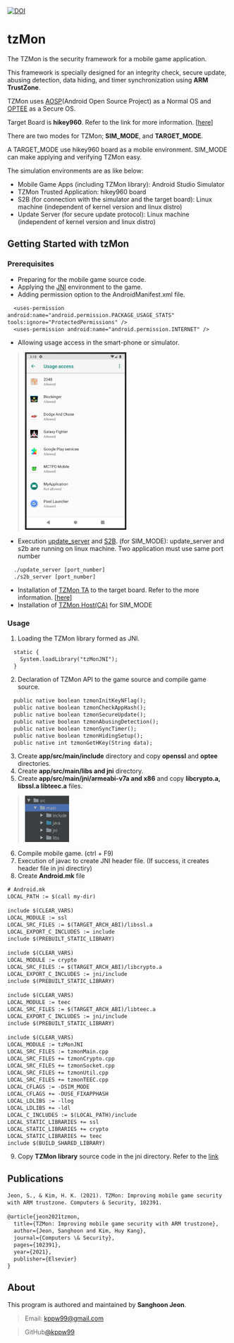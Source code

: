 [![DOI](https://zenodo.org/badge/197481937.svg)](https://zenodo.org/badge/latestdoi/197481937)
# tzMon
The TZMon is the security framework for a mobile game application.

This framework is specially designed for an integrity check, secure update, abusing detection, data hiding, and timer synchronization using **ARM TrustZone**.

TZMon uses [AOSP](https://optee.readthedocs.io/building/aosp/aosp.html)(Android Open Source Project) as a Normal OS and [OPTEE](https://optee.readthedocs.io/index.html) as a Secure OS.

Target Board is **hikey960**. Refer to the link for more information. [[here](https://www.96boards.org/product/hikey960/)]

There are two modes for TZMon; **SIM_MODE**, and **TARGET_MODE**.

A TARGET_MODE use hikey960 board as a mobile environment. SIM_MODE can make applying and verifying TZMon easy.

The simulation environments are as like below:
- Mobile Game Apps (including TZMon library): Android Studio Simulator
- TZMon Trusted Application: hikey960 board
- S2B (for connection with the simulator and the target board): Linux machine (independent of kernel version and linux distro)
- Update Server (for secure update protocol): Linux machine (independent of kernel version and linux distro)

## Getting Started with tzMon
### Prerequisites
- Preparing for the mobile game source code.
- Applying the [JNI](https://developer.android.com/ndk/samples/sample_hellojni.html) environment to the game.
- Adding permission option to the AndroidManifest.xml file.
```
  <uses-permission android:name="android.permission.PACKAGE_USAGE_STATS" tools:ignore="ProtectedPermissions" />
  <uses-permission android:name="android.permission.INTERNET" />
```
- Allowing usage access in the smart-phone or simulator.

> <img src="./img/usage_access.png" width="230"></img>
- Execution [update_server](https://github.com/kppw99/tzMon/tree/master/update_server/host) and [S2B](https://github.com/kppw99/tzMon/tree/master/simulation/s2b_server). (for SIM_MODE): update_server and s2b are running on linux machine. Two application must use same port number
```
  ./update_server [port_number]
  ./s2b_server [port_number]
```
- Installation of [TZMon TA](https://github.com/kppw99/tzMon/tree/master/tzmon/ta/) to the target board. Refer to the more information. [[here](https://optee.readthedocs.io/building/trusted_applications.html)]
- Installation of [TZMon Host(CA)](https://github.com/kppw99/tzMon/tree/master/tzmon/host/) for SIM_MODE

### Usage
1. Loading the TZMon library formed as JNI.
```
  static {
    System.loadLibrary("tzMonJNI");
  }
```
2. Declaration of TZMon API to the game source and compile game source.
```
  public native boolean tzmonInitKeyNFlag();
  public native boolean tzmonCheckAppHash();
  public native boolean tzmonSecureUpdate();
  public native boolean tzmonAbusingDetection();
  public native boolean tzmonSyncTimer();
  public native boolean tzmonHidingSetup();
  public native int tzmonGetHKey(String data);
```
3. Create **app/src/main/include** directory and copy **openssl** and **optee** directories.
4. Create **app/src/main/libs and jni** directory.
5. Create **app/src/main/jni/armeabi-v7a and x86** and copy **libcrypto.a, libssl.a libteec.a** files.

> <img src="./img/jni_directory.png" width="100"></img>

6. Compile mobile game. (ctrl + F9)
7. Execution of javac to create JNI header file. (If success, it creates header file in jni directiry)
8. Create **Android.mk** file
```
# Android.mk
LOCAL_PATH := $(call my-dir)

include $(CLEAR_VARS)
LOCAL_MODULE := ssl
LOCAL_SRC_FILES := $(TARGET_ARCH_ABI)/libssl.a
LOCAL_EXPORT_C_INCLUDES := include
include $(PREBUILT_STATIC_LIBRARY)

include $(CLEAR_VARS)
LOCAL_MODULE := crypto
LOCAL_SRC_FILES := $(TARGET_ARCH_ABI)/libcrypto.a
LOCAL_EXPORT_C_INCLUDES := jni/include
include $(PREBUILT_STATIC_LIBRARY)

include $(CLEAR_VARS)
LOCAL_MODULE := teec
LOCAL_SRC_FILES := $(TARGET_ARCH_ABI)/libteec.a
LOCAL_EXPORT_C_INCLUDES := jni/include
include $(PREBUILT_STATIC_LIBRARY)

include $(CLEAR_VARS)
LOCAL_MODULE := tzMonJNI
LOCAL_SRC_FILES := tzmonMain.cpp
LOCAL_SRC_FILES += tzmonCrypto.cpp
LOCAL_SRC_FILES += tzmonSocket.cpp
LOCAL_SRC_FILES += tzmonUtil.cpp
LOCAL_SRC_FILES += tzmonTEEC.cpp
LOCAL_CFLAGS := -DSIM_MODE
LOCAL_CFLAGS += -DUSE_FIXAPPHASH
LOCAL_LDLIBS := -llog
LOCAL_LDLIBS += -ldl
LOCAL_C_INCLUDES := $(LOCAL_PATH)/include
LOCAL_STATIC_LIBRARIES += ssl
LOCAL_STATIC_LIBRARIES += crypto
LOCAL_STATIC_LIBRARIES += teec
include $(BUILD_SHARED_LIBRARY)
```
9. Copy **TZMon library** source code in the jni directory. Refer to the [link](https://github.com/kppw99/tzMon/tree/master/mobileGame/Blockinger/app/src/main/jni)

## Publications
```
Jeon, S., & Kim, H. K. (2021). TZMon: Improving mobile game security with ARM trustzone. Computers & Security, 102391.

@article{jeon2021tzmon,
  title={TZMon: Improving mobile game security with ARM trustzone},
  author={Jeon, Sanghoon and Kim, Huy Kang},
  journal={Computers \& Security},
  pages={102391},
  year={2021},
  publisher={Elsevier}
}
```

## About
This program is authored and maintained by **Sanghoon Jeon**.
> Email: kppw99@gmail.com

> GitHub[@kppw99](https://github.com/kppw99/tzMon)

